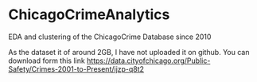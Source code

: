 # ChicagoCrimeAnalytics
EDA and clustering of the ChicagoCrime Database since 2010



As the dataset it of around 2GB, I have not uploaded it on github.
You can download form this link https://data.cityofchicago.org/Public-Safety/Crimes-2001-to-Present/ijzp-q8t2
